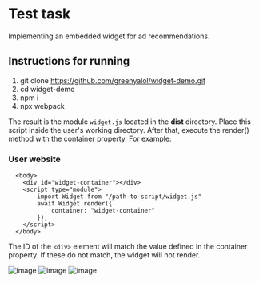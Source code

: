 # Test task
Implementing an embedded widget for ad recommendations.
## Instructions for running
1. git clone https://github.com/greenyalol/widget-demo.git
2. cd widget-demo
3. npm i
4. npx webpack

The result is the module <code>widget.js</code> located in the **dist** directory. Place this script inside the user's working directory. After that, execute the render() method with the container property. For example:

### User website
```
  <body>
    <div id="widget-container"></div>
    <script type="module">
        import Widget from "/path-to-script/widget.js"
        await Widget.render({
            container: "widget-container"
        });
    </script>
  </body>
```

The ID of the `<div>` element will match the value defined in the container property.
If these do not match, the widget will not render.

![image](https://github.com/greenyalol/widget-demo/assets/19665630/ab5a26c7-bf3a-46d9-8e5e-effeace8dc41)
![image](https://github.com/greenyalol/widget-demo/assets/19665630/d02c60a5-098c-4412-b7c5-8d6509e97b94)
![image](https://github.com/greenyalol/widget-demo/assets/19665630/134385b1-79e1-4b7a-bbe9-d78372441237)

